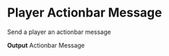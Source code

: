 # Player Actionbar Message

Send a player an actionbar message
<br>

**Output**
Actionbar Message
<br>

